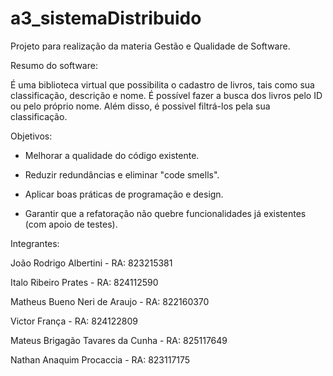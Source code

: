 ﻿# a3_sistemaDistribuido

Projeto para realização da materia Gestão e Qualidade de Software.

Resumo do software:

É uma biblioteca virtual que possibilita o cadastro de livros, tais como sua classificação, descrição e nome. É possível fazer a busca dos livros pelo ID ou pelo próprio nome. Além disso, é possivel filtrá-los pela sua classificação.

Objetivos:

 - Melhorar a qualidade do código existente.

- Reduzir redundâncias e eliminar "code smells".

- Aplicar boas práticas de programação e design.

- Garantir que a refatoração não quebre funcionalidades já existentes (com apoio de testes).

Integrantes:


João Rodrigo Albertini - RA: 823215381

Italo Ribeiro Prates - RA: 824112590

Matheus Bueno Neri de Araujo - RA: 822160370

Victor França - RA: 824122809  

Mateus Brigagão Tavares da Cunha - RA: 825117649

Nathan Anaquim Procaccia - RA: 823117175



